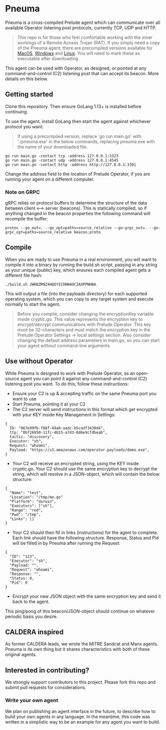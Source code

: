 # Pneuma

Pneuma is a cross-compiled Prelude agent which can communicate over all available Operator listening post protocols, currently TCP, UDP and HTTP.

> This repo is for those who feel comfortable working with the inner workings of a Remote Access Trojan (RAT). If you simply need a copy of the Pneuma agent, there are precompiled versions available for [MacOS](https://s3.amazonaws.com/operator.payloads/pneuma/pneuma-darwin), [Windows](https://s3.amazonaws.com/operator.payloads/pneuma/pneuma-windows) and [Linux](https://s3.amazonaws.com/operator.payloads/pneuma/pneuma-linux). You will need to mark these as executable after downloading.

This agent can be used with Operator, as designed, or pointed at any command-and-control (C2) listening post that can accept its beacon. More details on this below.

## Getting started

Clone this repository. Then ensure GoLang 1.13+ is installed before continuing.

To use the agent, install GoLang then start the agent against whichever protocol you want:

> If using a precompiled version, replace 'go run main.go' with './pneuma.exe' in the below commands, replacing pneuma.exe with the name of your downloaded file.

```
go run main.go -contact tcp -address 127.0.0.1:2323
go run main.go -contact udp -address 127.0.0.1:4545
go run main.go -contact http -address http://127.0.0.1:3391
```

Change the address field to the location of Prelude Operator, if you are running your agent on a different computer.

### Note on GRPC

gRPC relies on protocol buffers to determine the structure of the data between client <--> server (beacons).
This is statically compiled, so if anything changed in the beacon properties the following command will recompile
the buffer:
```
protoc --go_out=. --go_opt=paths=source_relative --go-grpc_out=. --go-grpc_opt=paths=source_relative beacon.proto
```

## Compile

When you are ready to use Pneuma in a real environment, you will want to compile it into a binary by running the build.sh script, passing in any string as your unique (public) key, which ensures each compiled agent gets a different file hash:
```
./build.sh JWHQZM9Z4HQOYICDHW4OCJAXPPNHBA
```

This will output a file (into the payloads directory) for each supported operating system, which you can copy to any target system and execute normally
to start the agent. 

> Before you compile, consider changing the encryptionKey variable inside cryptic.go. This value represents
> the encryption key to encrypt/decrypt communications with Prelude Operator. This key must be 32-characters
> and must match the encryption key in the Prelude Operator Settings -> local settings section. Also consider
> changing the default address parameters in main.go, so you can start your agent without command-line arguments.

## Use without Operator

While Pneuma is designed to work with Prelude Operator, as an open-source agent you can point it against any command-and-control (C2) listening post you want. To do this, follow these instructions:

- Ensure your C2 is up & accepting traffic on the same Pneuma port you want to use
- Start Pneuma, pointing it at your C2
- The C2 server will send instructions in this format which get encrypted with your KEY inside Key Management in Settings:
```
{
  ID: "067e99fb-f88f-49a8-aadc-b5cadf3438d4",
  ttp: "0b726950-11fc-4b15-a7d3-0d6e9cfdbeab",
  tactic: "discovery",
  Executor: "sh",
  Request: "whoami",
  Payload: "https://s3.amazonaws.com/operator.payloads/demo.exe",
}
```
- Your C2 will receive an encrypted string, using the KEY inside cryptic.go. Your C2 should use the same encryption key to decrypt the string, which will resolve in a JSON-object, which will contain the below structure:
```
{
  "Name": "test",
  "Location": "/tmp/me.go"
  "Platform": "darwin",
  "Executors": ["sh"],
  "Range": "red",
  "Pwd": "/tmp",
  "Links": []
}
```

- Your C2 should then fill in links (instructions) for the agent to complete. Each link should have the following structure. Response, Status and Pid will be filled in by Pneuma after running the Request:
```
{
  "ID": "123",
  "Executor": "sh",
  "Payload: "",
  "Request": "whoami",
  "Response: "",
  "Status: 0,
  "Pid": 0
}
```
- Encrypt your new JSON object with the same encryption key and send it back to the agent.

This ping/pong of this beacon/JSON-object should continue on whatever periodic basis you desire. 

## CALDERA inspired

As former CALDERA leads, we wrote the MITRE Sandcat and Manx agents. Pneuma is its own thing but it shares characteristics with both of these original agents.

## Interested in contributing?

We strongly support contributors to this project. Please fork this repo and submit pull requests for considerations.

### Write your own agent

We plan on publishing an agent interface in the future, to describe how to build your own agents in any language. In the meantime, this code was written in a simplistic way to be an example for any agent you want to build.
